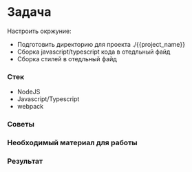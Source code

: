 # Задача

Настроить окржуние:

* Подготовить директорию для проекта ./{{project\_name}}
* Сборка javascript/typescript кода в отедльный файд
* Сборка стилей в отедльный файд

### Стек

* NodeJS
* Javascript/Typescript
* webpack

### Советы

### Необходимый материал для работы

### Результат



